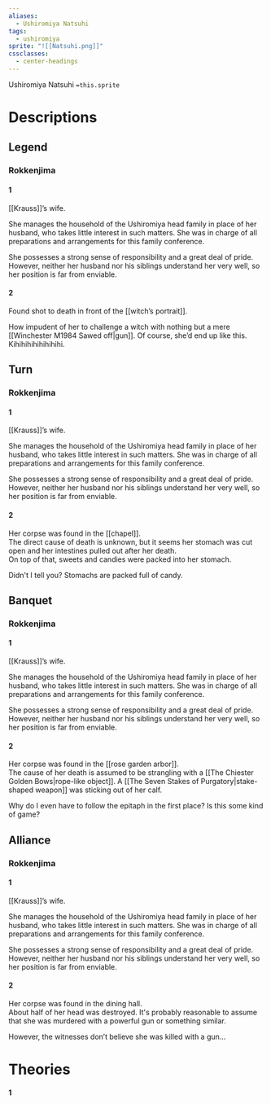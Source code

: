 ```yaml
---
aliases:
  - Ushiromiya Natsuhi
tags:
  - ushiromiya
sprite: "![[Natsuhi.png]]"
cssclasses:
  - center-headings
---
```

Ushiromiya Natsuhi
`=this.sprite`

# Descriptions

## Legend
### Rokkenjima
#### 1
[[Krauss]]’s wife.

She manages the household of the Ushiromiya head family in place of her husband, who takes little interest in such matters. She was in charge of all preparations and arrangements for this family conference.

She possesses a strong sense of responsibility and a great deal of pride.
However, neither her husband nor his siblings understand her very well, so her position is far from enviable.
#### 2
Found shot to death in front of the [[witch’s portrait]].

How impudent of her to challenge a witch with nothing but a mere [[Winchester M1984 Sawed off|gun]]. Of course, she’d end up like this. Kihihihihihihihihi.
## Turn
### Rokkenjima
#### 1
[[Krauss]]’s wife.

She manages the household of the Ushiromiya head family in place of her husband, who takes little interest in such matters. She was in charge of all preparations and arrangements for this family conference.

She possesses a strong sense of responsibility and a great deal of pride.
However, neither her husband nor his siblings understand her very well, so her position is far from enviable.
#### 2
Her corpse was found in the [[chapel]].  
The direct cause of death is unknown, but it seems her stomach was cut open and her intestines pulled out after her death.  
On top of that, sweets and candies were packed into her stomach.  

Didn't I tell you? Stomachs are packed full of candy.
## Banquet
### Rokkenjima
#### 1
[[Krauss]]’s wife.

She manages the household of the Ushiromiya head family in place of her husband, who takes little interest in such matters. She was in charge of all preparations and arrangements for this family conference.

She possesses a strong sense of responsibility and a great deal of pride.
However, neither her husband nor his siblings understand her very well, so her position is far from enviable.
#### 2
Her corpse was found in the [[rose garden arbor]].  
The cause of her death is assumed to be strangling with a [[The Chiester Golden Bows|rope-like object]]. A [[The Seven Stakes of Purgatory|stake-shaped weapon]] was sticking out of her calf.  

Why do I even have to follow the epitaph in the first place? Is this some kind of game?
## Alliance
### Rokkenjima
#### 1
[[Krauss]]’s wife.

She manages the household of the Ushiromiya head family in place of her husband, who takes little interest in such matters. She was in charge of all preparations and arrangements for this family conference.

She possesses a strong sense of responsibility and a great deal of pride.
However, neither her husband nor his siblings understand her very well, so her position is far from enviable.
#### 2
Her corpse was found in the dining hall.  
About half of her head was destroyed. It's probably reasonable to assume that she was murdered with a powerful gun or something similar.  

However, the witnesses don’t believe she was killed with a gun...
# Theories
#### 1